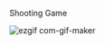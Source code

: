 Shooting Game

![ezgif com-gif-maker](https://user-images.githubusercontent.com/45709768/69093240-ec5dbd00-0a02-11ea-98b3-4cdea855170e.gif)
